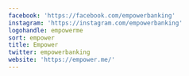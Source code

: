```yaml
---
facebook: 'https://facebook.com/empowerbanking'
instagram: 'https://instagram.com/empowerbanking'
logohandle: empowerme
sort: empower
title: Empower
twitter: empowerbanking
website: 'https://empower.me/'
---
```

